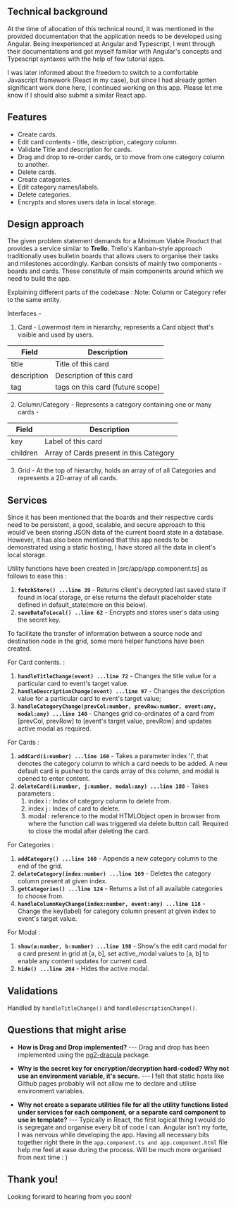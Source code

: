 ﻿## Technical background
At the time of allocation of this technical round, it was mentioned in the provided documentation that the application needs to be developed using Angular. Being inexperienced at Angular and Typescript, I went through their documentations and got myself familiar with Angular's concepts and Typescript syntaxes with the help of few tutorial apps.

I was later informed about the freedom to switch to a comfortable Javascript framework (React in my case), but since I had already gotten significant work done here, I continued working on this app. Please let me know if I should also submit a similar React app.

## Features

 - Create cards.
 - Edit card contents - title, description, category column.
 - Validate Title and description for cards.
 - Drag and drop to re-order cards, or to move from one category column to another.
 - Delete cards.
 - Create categories.
 - Edit category names/labels.
 - Delete categories.
 - Encrypts and stores users data in local storage.

## Design approach

The given problem statement demands for a Minimum Viable Product that provides a service similar to **Trello**. Trello's Kanban-style approach traditionally uses bulletin boards that allows users to organise their tasks and milestones accordingly. Kanban consists of mainly two components - boards and cards. These constitute of main components around which we need to build the app.

Explaining different parts of the codebase :
Note: Column or Category refer to the same entity.

Interfaces - 

 1. Card - Lowermost item in hierarchy, represents a Card object that's visible and used by users.
		
| Field | Description |
|--|--|
|  title|Title of this card  |
|  description|Description of this card  |
|  tag|tags on this card (future scope)  |

 2. Column/Category - Represents a category containing one or many cards - 

| Field | Description |
|--|--|
|  key|Label of this card  |
|  children|Array of Cards present in this Category  |

 3. Grid - At the top of hierarchy, holds an array of of all Categories and represents a 2D-array of all cards.


## Services

Since it has been mentioned that the boards and their respective cards need to be persistent, a good, scalable, and secure approach to this would've been storing JSON data of the current board state in a database. However, it has also been mentioned that this app needs to be demonstrated using a static hosting, I have stored all the data in client's local storage.

Utility functions have been created in [src/app/app.component.ts] as follows to ease this :

 1. **`fetchStore() ...line 39`** - Returns client's decrypted last saved state if found in local storage, or else returns the default placeholder state defined in default_state(more on this below).
 2. **`saveDataToLocal() ..line 62`** - Encrypts and stores user's data using the secret key.

To facilitate the transfer of information between a source node and destination node in the grid, some more helper functions have been created.

For Card contents. :

 1. **`handleTitleChange(event) ...line 72`** - Changes the title value for a particular card to event's target value.
 2. **`handleDescriptionChange(event) ...line 97`** - Changes the description value for a particular card to event's target value;
 3. **`handleCategoryChange(prevCol:number, prevRow:number, event:any, modal:any) ...line 140`** - Changes grid co-ordinates of a card from [prevCol, prevRow] to [event's target value, prevRow] and updates active modal as required.

For Cards :

 1. **`addCard(i:number) ...line 160`**  - Takes a parameter index 'i', that denotes the category column to which a card needs to be added. A new default card is pushed to the cards array of this column, and modal is opened to enter content.
 2. **`deleteCard(i:number, j:number, modal:any) ...line 188`** - Takes parameters :
	 1. index i : Index of category column to delete from.
	 2. index j : Index of card to delete.
	 3. modal : reference to the modal HTMLObject open in browser from where the function call was triggered via delete button call. Required to close the modal after deleting the card.

For Categories : 

 1. **`addCategory() ...line 160`** - Appends a new category column to the end of the grid.
 2. **`deleteCategory(index:number) ...line 169`** - Deletes the category column present at given index.
 3. **`getCategories() ...line 124`** - Returns a list of all available categories to choose from.
 4. **`handleColumnKeyChange(index:number, event:any) ...line 118`** - Change the key(label) for category column present at given index to event's target value.

For Modal : 

 1. **`show(a:number, b:number) ...line 198`** - Show's the edit card modal for a card present in grid at [a, b], set active_modal values to [a, b] to enable any content updates for current card.
 2. **`hide() ...line 204`** - Hides the active modal.

## Validations

Handled by `handleTitleChange()` and `handleDescriptionChange()`.
 
## Questions that might arise

 - **How is Drag and Drop implemented?** --- Drag and drop has been implemented using the [ng2-dracula](https://www.npmjs.com/package/ng2-dragula) package.

 - **Why is the secret key for encryption/decryption hard-coded? Why not use an environment variable, it's secure.** --- I felt that static hosts like Github pages probably will not allow me to declare and utilise environment variables.

 - **Why not create a separate utilities file for all the utility functions listed under services for each component, or a separate card component to use in template?** --- Typically in React, the first logical thing I would do is segregate and organise every bit of code I can. Angular isn't my forte, I was nervous while developing the app. Having all necessary bits together right there in the `app.component.ts and app.component.html` file help me feel at ease during the process. Will be much more organised from next time : )

## Thank you!
Looking forward to hearing from you soon!


